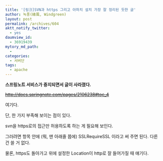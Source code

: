 ```yaml
---
title: '[링크]SVN과 https 그리고 아파치 설치 가장 잘 정리된 듯한 글'
author: 녹풍(綠風, Windgreen)
layout: post
permalink: /archives/604
aktt_notify_twitter:
  - yes
daumview_id:
  - 36919439
mytory_md_path:
  - 
categories:
  - 서버단
tags:
  - apache
---
```

**스프링노트 서비스가 중지되면서 글이 사라졌다.**

<del>http://docs.springnote.com/pages/2106238#toc_4</del>

여기다.

단, 한 가지 부족해 보이는 점이 있다.

svn을 https로의 접근만 허용하도록 하는 게 필요해 보인다.

그러려면 <Location> 항목 안에 (뭐, 맨 아래줄 쯤에) SSLRequireSSL 이라고 써 주면 된다. 다른 건 쓸 거 없다.

물론, https도 돌아가고 위에 설정한 Location이 http로 잘 들어가질 때 얘기다.